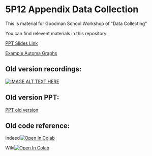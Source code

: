 # 5P12 Appendix Data Collection

This is material for Goodman School Workshop of "Data Collecting"

You can find relevent materials in this repository.

[PPT Slides Link](https://github.com/Goodman-School/Scraping_with_automa/raw/main/Data%20Collection%20Workshop%202023.pptx)

[Example Automa Graphs](https://github.com/Goodman-School/Scraping_with_automa/tree/main/examples)

## Old version recordings:  
[![IMAGE ALT TEXT HERE](https://img.youtube.com/vi/Ic3UG31ZNjs/0.jpg)](https://www.youtube.com/watch?v=Ic3UG31ZNjs&list=PLvRDiuT-xWexeXEoCQuCUyLt8uP4CXul8&index=1)

## Old version PPT:
[PPT old version](https://github.com/Goodman-School/Scraping_with_automa/blob/main/Data%20Collecting.pptx)

## Old code reference:

Indeed[![Open In Colab](https://colab.research.google.com/assets/colab-badge.svg)](https://colab.research.google.com/drive/1c1nh-lhcoZxjwQn8NtLX1s9CtTRZ93ut?usp=sharing)

Wiki[![Open In Colab](https://colab.research.google.com/assets/colab-badge.svg)](https://colab.research.google.com/drive/1dNla7NxfC8LnYoxfE6BAknq60rjwMS63?usp=sharing)
